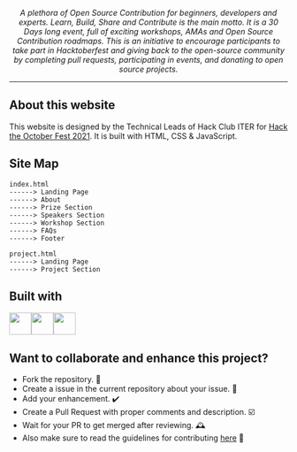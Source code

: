 

<p align="center"><i>A plethora of Open Source Contribution for beginners, developers and experts. Learn, Build, Share and Contribute is the main motto. It is a 30 Days long event, full of exciting workshops, AMAs and Open Source Contribution roadmaps. This is an initiative to encourage participants to take part in Hacktoberfest and giving back to the open-source community by completing pull requests, participating in events, and donating to open source projects.</i></p>

<hr>

## About this website
This website is designed by the Technical Leads of Hack Club ITER for [Hack the October Fest 2021](https://hacktheoctober.hackclub.com/). It is built with HTML, CSS & JavaScript.

## Site Map

```
index.html
------> Landing Page
------> About
------> Prize Section
------> Speakers Section
------> Workshop Section
------> FAQs
------> Footer

project.html
------> Landing Page
------> Project Section
```

## Built with
<img src="https://user-images.githubusercontent.com/39031660/118551744-aa3e4480-b77b-11eb-8a9f-5d25de6d1201.png" width=40><img src="https://user-images.githubusercontent.com/39031660/118551769-b1655280-b77b-11eb-9c74-aaaba18b09e8.png" width=40><img src="https://user-images.githubusercontent.com/39031660/118551776-b4604300-b77b-11eb-925d-6ff621a2b293.png" width=40>

## Want to collaborate and enhance this project?
- Fork the repository. 🍴
- Create a issue in the current repository about your issue. 💭
- Add your enhancement. ✔️
- Create a Pull Request with proper comments and description. ☑️
- Wait for your PR to get merged after reviewing. 🕰️
- Also make sure to read the guidelines for contributing [here](https://github.com/hackclubiter/contribution-guidelines) 📝
